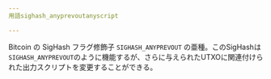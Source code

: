```yaml
---
用語sighash_anyprevoutanyscript

---
```

Bitcoin の SigHash フラグ修飾子 `SIGHASH_ANYPREVOUT` の亜種。このSigHashは`SIGHASH_ANYPREVOUT`のように機能するが、さらに与えられたUTXOに関連付けられた出力スクリプトを変更することができる。